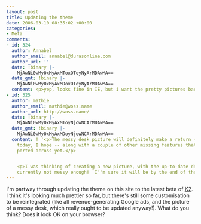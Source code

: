 ```yaml
---
layout: post
title: Updating the theme
date: 2006-03-10 08:35:02 +00:00
categories:
- Meta
comments:
- id: 324
  author: Annabel
  author_email: annabel@durasonline.com
  author_url: ''
  date: !binary |-
    MjAwNi0wMy0xMyAxMToxOToyNyArMDAwMA==
  date_gmt: !binary |-
    MjAwNi0wMy0xMyAxMDoxOToyNyArMDAwMA==
  content: <p>yep, looks fine in IE, but i want the pretty pictures back :o)</p>
- id: 325
  author: mathie
  author_email: mathie@woss.name
  author_url: http://woss.name/
  date: !binary |-
    MjAwNi0wMy0xMyAxMToyNjowNCArMDAwMA==
  date_gmt: !binary |-
    MjAwNi0wMy0xMyAxMDoyNjowNCArMDAwMA==
  content: ! '<p>The messy desk picture will definitely make a return -- sometime
    today, I hope -- along with a couple of other missing features that haven''t been
    ported across yet.</p>


    <p>I was thinking of creating a new picture, with the up-to-date desk, but it''s
    currently not messy enough!  I''m sure it will be by the end of the week, though!</p>'
---
```

I'm partway through updating the theme on this site to the latest beta of [K2](http://binarybonsai.com/wordpress/k2).  I think it's looking much prettier so far, but there's still some customisation to be reintegrated (like all revenue-generating Google ads, and the picture of a messy desk, which really ought to be updated anyway!).  What do you think?  Does it look OK on your browser?
